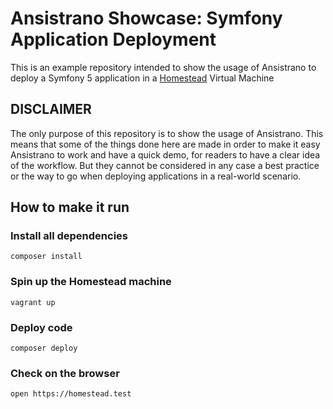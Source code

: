 # Ansistrano Showcase: Symfony Application Deployment

This is an example repository intended to show the usage of Ansistrano to deploy a Symfony 5 application in a [Homestead][1]
Virtual Machine

## DISCLAIMER

The only purpose of this repository is to show the usage of Ansistrano. This means that some of the things done here are
made in order to make it easy Ansistrano to work and have a quick demo, for readers to have a clear idea of the workflow.
But they cannot be considered in any case a best practice or the way to go when deploying applications in a real-world
scenario.

## How to make it run

### Install all dependencies

    composer install

### Spin up the Homestead machine

    vagrant up

### Deploy code

    composer deploy

### Check on the browser

    open https://homestead.test


[1]: https://laravel.com/docs/6.x/homestead
